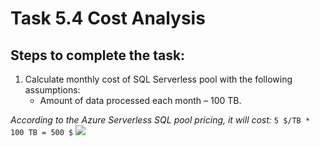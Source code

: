 # Task 5.4 Cost Analysis

## Steps to complete the task:

1. Calculate monthly cost of SQL Serverless pool with the following assumptions:
   - Amount of data processed each month – 100 TB.

_According to the Azure Serverless SQL pool pricing, it will cost:_
```5 $/TB * 100 TB = 500 $```
![](./screenshots/serverless-price.png)